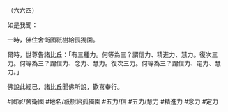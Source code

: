 （六六四）

如是我聞：

一時，佛住舍衛國祇樹給孤獨園。

爾時，世尊告諸比丘：「有三種力。何等為三？謂信力、精進力、慧力。復次三力。何等為三？謂信力、念力、慧力。復次三力。何等為三？謂信力、定力、慧力。」

佛說此經已，諸比丘聞佛所說，歡喜奉行。

#國家/舍衛國
#地名/祇樹給孤獨園
#五力/信
#五力/慧力
#精進力
#念力
#定力
